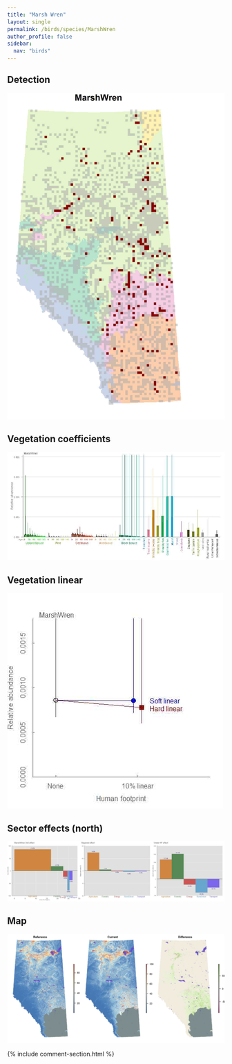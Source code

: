 ```yaml
---
title: "Marsh Wren"
layout: single
permalink: /birds/species/MarshWren
author_profile: false
sidebar:
  nav: "birds"
---
```


<h2>Detection</h2>

![](/assets/images/birds/MarshWren/det.jpg)

<h2>Vegetation coefficients</h2>

![](/assets/images/birds/MarshWren/veghf.jpg)

<h2>Vegetation linear</h2>

![](/assets/images/birds/MarshWren/lin-north.jpg)

<h2>Sector effects (north)</h2>

![](/assets/images/birds/MarshWren/sector-north.jpg)

<h2>Map</h2>

![](/assets/images/birds/MarshWren/map.jpg)

{% include comment-section.html %}
